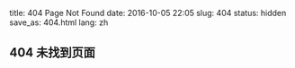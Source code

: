 title: 404 Page Not Found
date: 2016-10-05 22:05
slug: 404
status: hidden
save_as: 404.html
lang: zh

404 未找到页面
-------------
